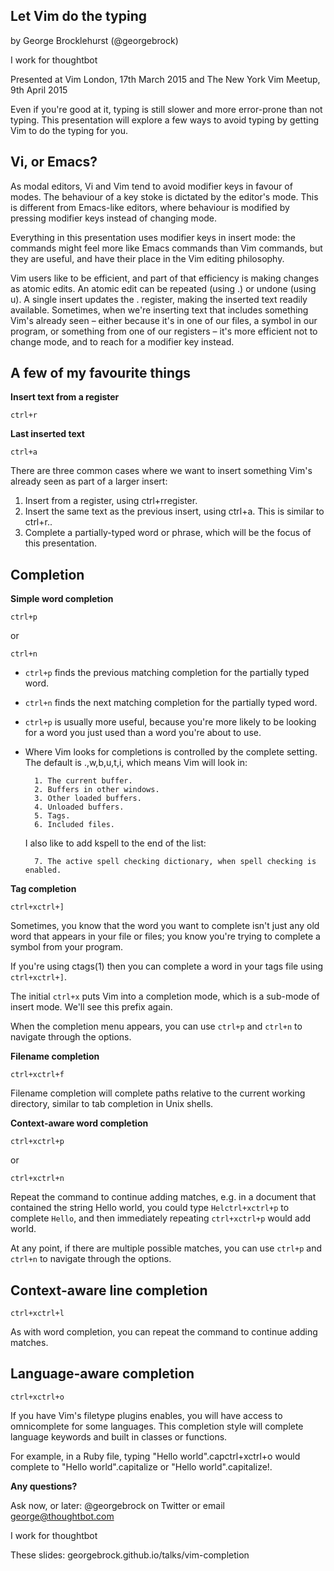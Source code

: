 
Let Vim do the typing
---------------------

by George Brocklehurst (@georgebrock)

I work for thoughtbot

Presented at Vim London, 17th March 2015 and The New York Vim Meetup, 9th April 2015

Even if you're good at it, typing is still slower and more error-prone than not typing. This presentation will explore a few ways to avoid typing by getting Vim to do the typing for you.

Vi, or Emacs?
-------------

As modal editors, Vi and Vim tend to avoid modifier keys in favour of modes. The behaviour of a key stoke is dictated by the editor's mode. This is different from Emacs-like editors, where behaviour is modified by pressing modifier keys instead of changing mode.

Everything in this presentation uses modifier keys in insert mode: the commands might feel more like Emacs commands than Vim commands, but they are useful, and have their place in the Vim editing philosophy.

Vim users like to be efficient, and part of that efficiency is making changes as atomic edits. An atomic edit can be repeated (using .) or undone (using u). A single insert updates the . register, making the inserted text readily available. Sometimes, when we're inserting text that includes something Vim's already seen – either because it's in one of our files, a symbol in our program, or something from one of our registers – it's more efficient not to change mode, and to reach for a modifier key instead.

A few of my favourite things
----------------------------

**Insert text from a register**

`ctrl+r`
  
**Last inserted text**

`ctrl+a`

There are three common cases where we want to insert something Vim's already seen as part of a larger insert:

1. Insert from a register, using ctrl+rregister.
1. Insert the same text as the previous insert, using ctrl+a. This is similar to ctrl+r..
1. Complete a partially-typed word or phrase, which will be the focus of this presentation.

Completion
----------

**Simple word completion**

`ctrl+p`

or

`ctrl+n`

* `ctrl+p` finds the previous matching completion for the partially typed word.

* `ctrl+n` finds the next matching completion for the partially typed word.

* `ctrl+p` is usually more useful, because you're more likely to be looking for a word you just used than a word you're about to use.

* Where Vim looks for completions is controlled by the complete setting. The default is .,w,b,u,t,i, which means Vim will look in:
        
		1. The current buffer.
		2. Buffers in other windows.
		3. Other loaded buffers.
		4. Unloaded buffers.
		5. Tags.
		6. Included files.

  I also like to add kspell to the end of the list:

		7. The active spell checking dictionary, when spell checking is enabled.

**Tag completion**


`ctrl+xctrl+]`

Sometimes, you know that the word you want to complete isn't just any old word that appears in your file or files; you know you're trying to complete a symbol from your program.

If you're using ctags(1) then you can complete a word in your tags file using `ctrl+xctrl+]`.

The initial `ctrl+x` puts Vim into a completion mode, which is a sub-mode of insert mode. We'll see this prefix again.

When the completion menu appears, you can use `ctrl+p` and `ctrl+n` to navigate through the options.

**Filename completion**

`ctrl+xctrl+f`

Filename completion will complete paths relative to the current working directory, similar to tab completion in Unix shells.

**Context-aware word completion**

`ctrl+xctrl+p`

or

`ctrl+xctrl+n`

Repeat the command to continue adding matches, e.g. in a document that contained the string Hello world, you could type `Helctrl+xctrl+p` to complete `Hello`, and then immediately repeating `ctrl+xctrl+p` would add world.

At any point, if there are multiple possible matches, you can use `ctrl+p` and `ctrl+n` to navigate through the options.

Context-aware line completion
-------------------------------

`ctrl+xctrl+l`

As with word completion, you can repeat the command to continue adding matches.

Language-aware completion
-------------------------

`ctrl+xctrl+o`

If you have Vim's filetype plugins enables, you will have access to omnicomplete for some languages. This completion style will complete language keywords and built in classes or functions.

For example, in a Ruby file, typing "Hello world".capctrl+xctrl+o would complete to "Hello world".capitalize or "Hello world".capitalize!.

**Any questions?**

Ask now, or later: @georgebrock on Twitter or email george@thoughtbot.com

I work for thoughtbot

These slides: georgebrock.github.io/talks/vim-completion
